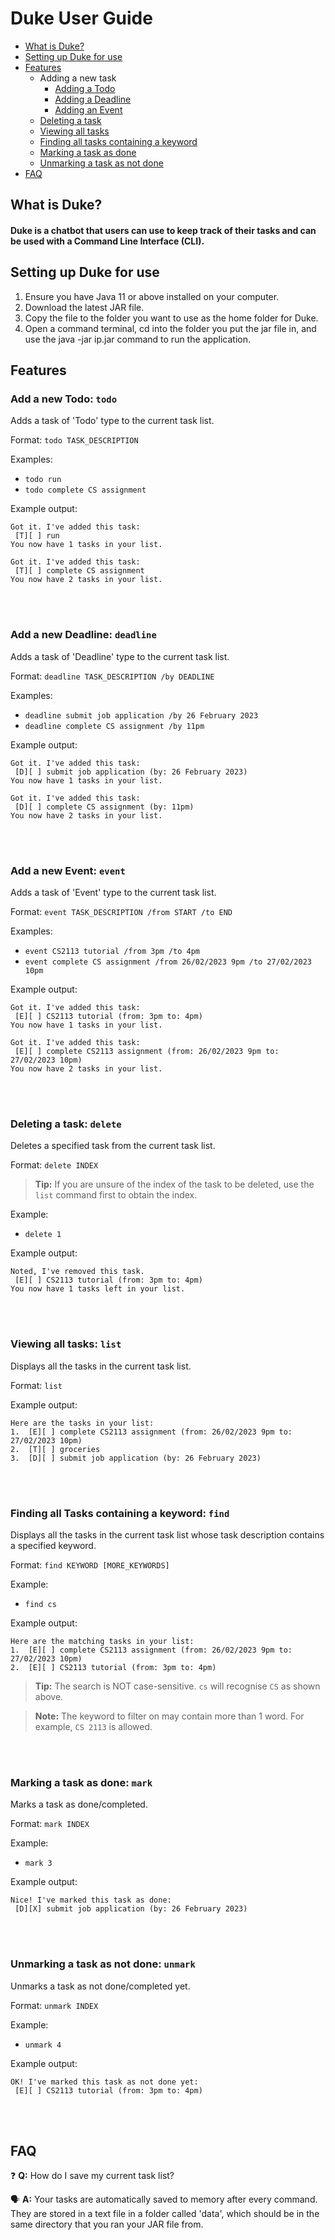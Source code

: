 # Duke User Guide

* [What is Duke?](https://mustafaah10.github.io/ip/#what-is-duke) 
* [Setting up Duke for use](https://mustafaah10.github.io/ip/#setting-up-duke-for-use)
* [Features](https://mustafaah10.github.io/ip/#features) 
  * Adding a new task
    * [Adding a Todo](https://mustafaah10.github.io/ip/#add-a-new-todo-todo)
    * [Adding a Deadline](https://mustafaah10.github.io/ip/#add-a-new-deadline-deadline)
    * [Adding an Event](https://mustafaah10.github.io/ip/#add-a-new-event-event)
  * [Deleting a task](https://mustafaah10.github.io/ip/#deleting-a-task-delete)
  * [Viewing all tasks](https://mustafaah10.github.io/ip/#viewing-all-tasks-list)
  * [Finding all tasks containing a keyword](https://mustafaah10.github.io/ip/#finding-all-tasks-containing-a-keyword-find)
  * [Marking a task as done](https://mustafaah10.github.io/ip/#marking-a-task-as-done-mark)
  * [Unmarking a task as not done](https://mustafaah10.github.io/ip/#unmarking-a-task-as-not-done-unmark)
* [FAQ](https://mustafaah10.github.io/ip/#faq)
  
## What is Duke?

#### Duke is a chatbot that users can use to keep track of their tasks and can be used with a Command Line Interface (CLI).
## Setting up Duke for use

1. Ensure you have Java 11 or above installed on your computer.
2. Download the latest JAR file.
3. Copy the file to the folder you want to use as the home folder for Duke.
4. Open a command terminal, cd into the folder you put the jar file in, and use the java -jar ip.jar command to run the application.
   
## Features 
### Add a new Todo: `todo`

Adds a task of 'Todo' type to the current task list.

Format: `todo TASK_DESCRIPTION`

Examples: 
* `todo run`
* `todo complete CS assignment`

Example output:
```
Got it. I've added this task:
 [T][ ] run
You now have 1 tasks in your list.
```

```
Got it. I've added this task:
 [T][ ] complete CS assignment
You now have 2 tasks in your list.
```
<br/><br/>
### Add a new Deadline: `deadline`

Adds a task of 'Deadline' type to the current task list.

Format: `deadline TASK_DESCRIPTION /by DEADLINE`

Examples: 
* `deadline submit job application /by 26 February 2023`
* `deadline complete CS assignment /by 11pm`

Example output:
```
Got it. I've added this task:
 [D][ ] submit job application (by: 26 February 2023)
You now have 1 tasks in your list.
```

```
Got it. I've added this task:
 [D][ ] complete CS assignment (by: 11pm)
You now have 2 tasks in your list.
```
<br/><br/>
### Add a new Event: `event`

Adds a task of 'Event' type to the current task list.

Format: `event TASK_DESCRIPTION /from START /to END`

Examples: 
* `event CS2113 tutorial /from 3pm /to 4pm`
* `event complete CS assignment /from 26/02/2023 9pm /to 27/02/2023 10pm`

Example output:
```
Got it. I've added this task:
 [E][ ] CS2113 tutorial (from: 3pm to: 4pm)
You now have 1 tasks in your list.
```

```
Got it. I've added this task:
 [E][ ] complete CS2113 assignment (from: 26/02/2023 9pm to: 27/02/2023 10pm)
You now have 2 tasks in your list.
```
<br/><br/>
### Deleting a task: `delete`

Deletes a specified task from the current task list.

Format: `delete INDEX`

 > **Tip:** If you are unsure of the index of the task to be deleted, use the `list` command first to obtain the index.

Example: 
* `delete 1`

Example output:
```
Noted, I've removed this task.
 [E][ ] CS2113 tutorial (from: 3pm to: 4pm)
You now have 1 tasks left in your list.
```
<br/><br/>
### Viewing all tasks: `list`

Displays all the tasks in the current task list.

Format: `list`

Example output:
```
Here are the tasks in your list:
1.  [E][ ] complete CS2113 assignment (from: 26/02/2023 9pm to: 27/02/2023 10pm)
2.  [T][ ] groceries
3.  [D][ ] submit job application (by: 26 February 2023)
```
<br/><br/>
### Finding all Tasks containing a keyword: `find`

Displays all the tasks in the current task list whose task description contains a specified keyword.

Format: `find KEYWORD [MORE_KEYWORDS]`

Example: 
* `find cs`

Example output:
```
Here are the matching tasks in your list:
1.  [E][ ] complete CS2113 assignment (from: 26/02/2023 9pm to: 27/02/2023 10pm)
2.  [E][ ] CS2113 tutorial (from: 3pm to: 4pm)
```
 > **Tip:** The search is NOT case-sensitive. `cs` will recognise `CS` as shown above.
 
 > **Note:** The keyword to filter on may contain more than 1 word. For example, `CS 2113` is allowed.
 
 <br/><br/>
### Marking a task as done: `mark`

Marks a task as done/completed.

Format: `mark INDEX`

Example: 
* `mark 3`

Example output:
```
Nice! I've marked this task as done:
 [D][X] submit job application (by: 26 February 2023)
```
<br/><br/>
### Unmarking a task as not done: `unmark`

Unmarks a task as not done/completed yet.

Format: `unmark INDEX`

Example: 
* `unmark 4`

Example output:
```
OK! I've marked this task as not done yet:
 [E][ ] CS2113 tutorial (from: 3pm to: 4pm)
```
<br/><br/>
## FAQ
❓ **Q:** How do I save my current task list?

🗣️ **A:** Your tasks are automatically saved to memory after every command. They are stored in a text file in a folder called 'data',
           which should be in the same directory that you ran your JAR file from.


